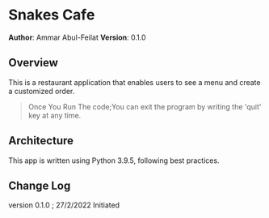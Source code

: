 # Snakes Cafe

**Author**: Ammar Abul-Feilat
**Version**: 0.1.0

## Overview

This is a restaurant application that enables users to see a menu and create a customized order.

>Once You Run The code;You can exit the program by writing the 'quit' key at any time.

## Architecture

This app is written using Python 3.9.5, following best practices.

## Change Log

version 0.1.0 ; 27/2/2022 Initiated
